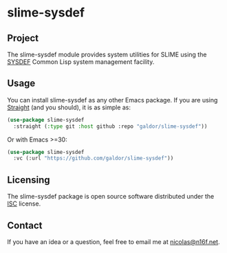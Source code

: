 # slime-sysdef
## Project
The slime-sysdef module provides system utilities for SLIME using the
[SYSDEF](https://github.com/galdor/sysdef) Common Lisp system management
facility.

## Usage
You can install slime-sysdef as any other Emacs package. If you are using
[Straight](https://github.com/radian-software/straight.el) (and you should), it is as simple as:
```lisp
(use-package slime-sysdef
  :straight (:type git :host github :repo "galdor/slime-sysdef"))
```

Or with Emacs >=30:
```lisp
(use-package slime-sysdef
  :vc (:url "https://github.com/galdor/slime-sysdef"))
```

## Licensing
The slime-sysdef package is open source software distributed under the
[ISC](https://opensource.org/licenses/ISC) license.

## Contact
If you have an idea or a question, feel free to email me at
<nicolas@n16f.net>.
